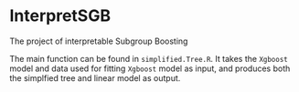 # InterpretSGB
The project of interpretable Subgroup Boosting

The main function can be found in `simplified.Tree.R`.
It takes the `Xgboost` model and data used for fitting `Xgboost` model as input, and produces both the simplfied tree and linear model as output.
